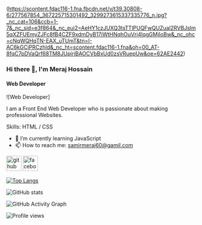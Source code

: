 (https://scontent.fdac116-1.fna.fbcdn.net/v/t39.30808-6/277567854_367225715301492_3299273615337335776_n.jpg?_nc_cat=106&ccb=1-7&_nc_sid=e3f864&_nc_eui2=AeHY1czJUXQ3tsTTlPUQFwQUZual2RVBJslm5qXZFUEmyZJFc8fB4CZF9xdmDyB17iWtHNqhOuVri4lqgGMjIoBw&_nc_ohc=cNqWQHqTN-EAX_uTUmT&tn=I-AC6kGCjPRCzhld&_nc_ht=scontent.fdac116-1.fna&oh=00_AT-8fqC7pDVaQrf68TM8JUpirjBAOCVbBxUd0zsVRuepUw&oe=62AE2442)
### Hi there 👋, I'm Meraj Hossain
#### Web Developer
![Web Developer]

I am a Front End Web Developer who is passionate about making professional Websites.

Skills: HTML / CSS

- 🌱 I’m currently learning JavaScript 
- 📫 How to reach me: samirmeraj60@gamil.com 


[<img src='https://cdn.jsdelivr.net/npm/simple-icons@3.0.1/icons/github.svg' alt='github' height='40'>](https://github.com/MerajHossain0)  [<img src='https://cdn.jsdelivr.net/npm/simple-icons@3.0.1/icons/facebook.svg' alt='facebook' height='40'>](https://www.facebook.com/merajhossainich)  

[![Top Langs](https://github-readme-stats.vercel.app/api/top-langs/?username=MerajHossain0)](https://github.com/anuraghazra/github-readme-stats)

![GitHub stats](https://github-readme-stats.vercel.app/api?username=MerajHossain0&show_icons=true)  

![GitHub Activity Graph](https://activity-graph.herokuapp.com/graph?username=MerajHossain0)  

![Profile views](https://gpvc.arturio.dev/MerajHossain0)  
